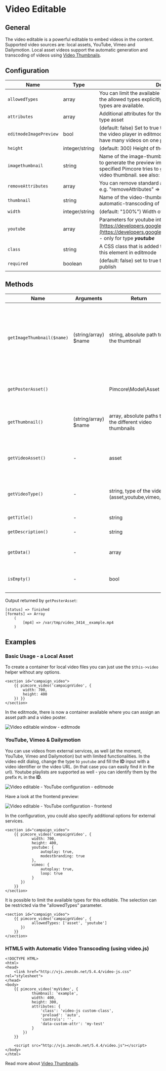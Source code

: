 # Video Editable

## General

The video editable is a powerful editable to embed videos in the content.
Supported video sources are: local assets, YouTube, Vimeo and Dailymotion. 
Local asset videos support the automatic generation and transcoding of videos using [Video Thumbnails](../../04_Assets/03_Working_with_Thumbnails/03_Video_Thumbnails.md). 

## Configuration

| Name                    | Type           | Description                                                                                                                                                                                                           |
|-------------------------|----------------|-----------------------------------------------------------------------------------------------------------------------------------------------------------------------------------------------------------------------|
| `allowedTypes`          | array          | You can limit the available types for this editable by passing the allowed types explicitly. If this option is not used, all types are available.                                                                     |
| `attributes`            | array          | Additional attributes for the generated `<video>` tag - only for type asset                                                                                                                                           |
| `editmodeImagePreview`  | bool           | (default: false) Set to true to display only an image and not the video player in editmode, this can be necessary if you have many videos on one page (performance)                                                   |
| `height`                | integer/string | (default: 300) Height of the video in pixel or in percent                                                                                                                                                             |
| `imagethumbnail`        | string         | Name of the image-thumbnail, this thumbnail config is used to generate the preview image (poster image), if not specified Pimcore tries to get the information out of the video thumbnail. see also: Video Thumbnails |
| `removeAttributes`      | array          | You can remove standard attributes using this configuration, e.g. "removeAttributes" => ["controls","poster"]                                                                                                         |
| `thumbnail`             | string         | Name of the video-thumbnail (required when using automatic-transcoding of videos) see: [Video Thumbnails](../../04_Assets/03_Working_with_Thumbnails/03_Video_Thumbnails.md)                                          |
| `width`                 | integer/string | (default: "100%") Width of the video in pixel or in percent                                                                                                                                                           |
| `youtube`               | array          | Parameters for youtube integration. Possible parameters: [https://developers.google.com/youtube/player_parameters](https://developers.google.com/youtube/player_parameters) - only for type ***youtube***             |
| `class`                 | string         | A CSS class that is added to the surrounding container of this element in editmode                                                                                                                                    |
| `required`              | boolean        | (default: false) set to true to make field value required for publish                                                                                                                                                 |

## Methods

| Name                       | Arguments            | Return                                                  | Description                                                                                   |
|----------------------------|----------------------|---------------------------------------------------------|-----------------------------------------------------------------------------------------------|
| `getImageThumbnail($name)` | (string/array) $name | string, absolute path to the thumbnail                  | Get a specific image thumbnail of the video, or a thumbnail of the poster image (if assigned) |
| `getPosterAsset()`         |                      | Pimcore\Model\Asset                                     | Returns the [assigned poster image asset](#posterReturnedValue)                               |
| `getThumbnail()`           | (string/array) $name | array, absolute paths to the different video thumbnails | Get a specific video-thumbnail of the video                                                   |
| `getVideoAsset()`          | -                    | asset                                                   | Returns the video asset object if assigned, otherwise null                                    |
| `getVideoType()`           | -                    | string, type of the video (asset,youtube,vimeo,url)     | This is to check which video type is assigned                                                 |
| `getTitle()`               | -                    | string                                                  | Title of the video                                                                            |
| `getDescription()`         | -                    | string                                                  | Description of the video                                                                      |
| `getData()`                | -                    | array                                                   | All the available data on this editable                                                       |
| `isEmpty()`                | -                    | bool                                                    | Whether the editable is empty or not.                                                         |

Output returned by `getPosterAsset`:
```
[status] => finished
[formats] => Array
    (
        [mp4] => /var/tmp/video_3414__example.mp4
    )
```

## Examples

### Basic Usage - a Local Asset

To create a container for local video files you can just use the `$this->video` helper without any options.

```twig
<section id="campaign_video">
    {{ pimcore_video('campaignVideo', {
        width: 700,
        height: 400
    }) }}
</section>
```

In the editmode, there is now a container available where you can assign an asset path and a video poster. 

![Video editable window - editmode](../../img/editables_video_localtype_editmode.png)


### YouTube, Vimeo & Dailymotion

You can use videos from external services, as well (at the moment, YouTube, Vimeo and Dailymotion) but with limited functionalities. 
In the video edit dialog, change the type to `youtube` and fill the **ID** input with a video identifier or the video URL.
(in that case you can easily find it in the url). Youtube playlists are supported as well - you can identify them by the prefix `PL` in the **ID**.

![Video editable - YouTube configuration - editmode](../../img/editables_video_youtube_editmode.png)

Have a look at the frontend preview:
 
![Video editable - YouTube configuration - frontend](../../img/editables_video_youtube_frontend.png)

In the configuration, you could also specify additional options for external services.

```twig
<section id="campaign_video">
    {{ pimcore_video('campaignVideo', {
            width: 700,
            height: 400,
            youtube: {
                autoplay: true,
                modestbranding: true
            },
            vimeo: {
                autoplay: true,
                loop: true
            }
       })
    }}
</section>
```

It is possible to limit the available types for this editable. The selection can be restricted via the "allowedTypes" parameter.

```twig
<section id="campaign_video">
    {{ pimcore_video('campaignVideo', {
            allowedTypes: ['asset', 'youtube']
       })
    }}
</section>
```


### HTML5 with Automatic Video Transcoding (using video.js)

```twig
<!DOCTYPE HTML>
<html>
<head>
    <link href="http://vjs.zencdn.net/5.4.4/video-js.css" rel="stylesheet">
</head>
<body>
    {{ pimcore_video('myVideo', {
            thumbnail: 'example',
            width: 400,
            height: 300,
            attributes: {
                'class': 'video-js custom-class',
                'preload': 'auto',
                'controls': '',
                'data-custom-attr': 'my-test'
            }
        })
    }}
 
    <script src="http://vjs.zencdn.net/5.4.4/video.js"></script>
</body>
</html>
```


Read more about [Video Thumbnails](../../04_Assets/03_Working_with_Thumbnails/03_Video_Thumbnails.md).

